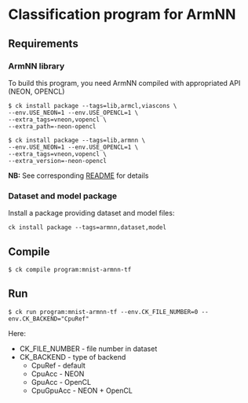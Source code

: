 
# Classification program for ArmNN

## Requirements


### ArmNN library
To build this program, you need ArmNN compiled with appropriated API (NEON, OPENCL)

```
$ ck install package --tags=lib,armcl,viascons \
--env.USE_NEON=1 --env.USE_OPENCL=1 \
--extra_tags=vneon,vopencl \
--extra_path=-neon-opencl

$ ck install package --tags=lib,armnn \
--env.USE_NEON=1 --env.USE_OPENCL=1 \
--extra_tags=vneon,vopencl \
--extra_version=-neon-opencl
```

**NB:** See corresponding [README](https://github.com/dividiti/ck-armnn/blob/master/README.md) for details

### Dataset and model package

Install a package providing dataset and model files:

```
ck install package --tags=armnn,dataset,model
```

## Compile

```
$ ck compile program:mnist-armnn-tf
```

## Run

```
$ ck run program:mnist-armnn-tf --env.CK_FILE_NUMBER=0 --env.CK_BACKEND="CpuRef"
```
Here:
 - CK_FILE_NUMBER - file number in dataset
 - CK_BACKEND - type of backend
   - CpuRef - default
   - CpuAcc - NEON
   - GpuAcc - OpenCL
   - CpuGpuAcc - NEON + OpenCL


